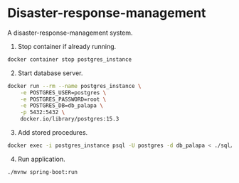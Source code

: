 # Disaster-response-management
A disaster-response-management system.

1. Stop container if already running.
```bash
docker container stop postgres_instance
```

2. Start database server.
```bash
docker run --rm --name postgres_instance \
    -e POSTGRES_USER=postgres \
    -e POSTGRES_PASSWORD=root \
    -e POSTGRES_DB=db_palapa \
    -p 5432:5432 \
    docker.io/library/postgres:15.3
```

3. Add stored procedures.
```bash
docker exec -i postgres_instance psql -U postgres -d db_palapa < ./sql/points.sql
```

4. Run application.
```bash
./mvnw spring-boot:run
```

